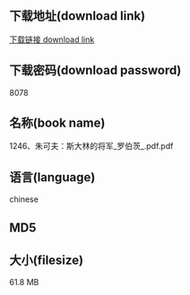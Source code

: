 ## 下载地址(download link)
[下载链接 download link](https://voluble-croquembouche-d321dc.netlify.app/?s=1246%E3%80%81%E6%9C%B1%E5%8F%AF%E5%A4%AB%EF%BC%9A%E6%96%AF%E5%A4%A7%E6%9E%97%E7%9A%84%E5%B0%86%E5%86%9B_%E7%BD%97%E4%BC%AF%E8%8C%A8_.pdf)

## 下载密码(download password)
8078

## 名称(book name)
1246、朱可夫：斯大林的将军_罗伯茨_.pdf.pdf

## 语言(language)
chinese

## MD5


## 大小(filesize)
61.8 MB
